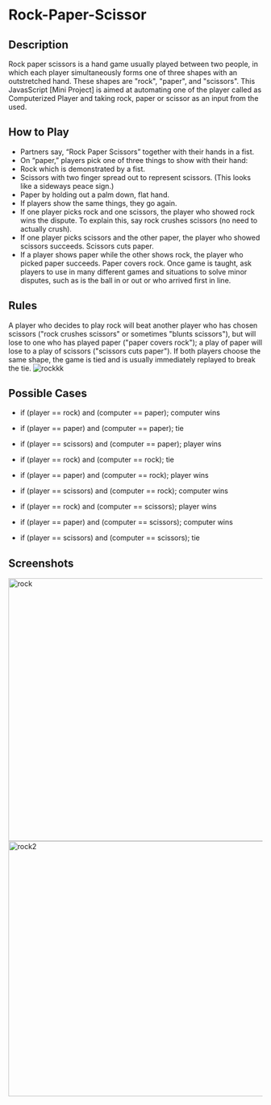 # Rock-Paper-Scissor

## Description
Rock paper scissors is a hand game usually played between two people, in which each player simultaneously forms one of three shapes with an outstretched hand. These shapes are "rock", "paper", and "scissors". This JavasScript [Mini Project] is aimed at automating one of the player called as Computerized Player and  taking rock, paper or scissor as an input from the used.

## How to Play
* Partners say, “Rock Paper Scissors” together with their hands in a fist.
* On “paper,” players pick one of three things to show with their hand:
* Rock which is demonstrated by a fist.
* Scissors with two finger spread out to represent scissors. (This looks like a sideways peace sign.)
* Paper by holding out a palm down, flat hand.
* If players show the same things, they go again.
* If one player picks rock and one scissors, the player who showed rock wins the dispute. To explain this, say rock crushes scissors (no need to actually crush).
* If one player picks scissors and the other paper, the player who showed scissors succeeds. Scissors cuts paper.
* If a player shows paper while the other shows rock, the player who picked paper succeeds. Paper covers rock.
Once game is taught, ask players to use in many different games and situations to solve minor disputes, such as is the ball in or out or who arrived first in line.

## Rules
A player who decides to play rock will beat another player who has chosen scissors ("rock crushes scissors" or sometimes "blunts scissors"), but will lose to one who has played paper ("paper covers rock"); a play of paper will lose to a play of scissors ("scissors cuts paper"). If both players choose the same shape, the game is tied and is usually immediately replayed to break the tie.
![rockkk](https://user-images.githubusercontent.com/104501858/187403196-8fce32a0-9edb-4576-83f4-ffa3901f9eb7.jpg)

## Possible Cases
* if (player == rock) and (computer == paper); computer wins

* if (player == paper) and (computer == paper); tie

* if (player == scissors) and (computer == paper); player wins

* if (player == rock) and (computer == rock); tie

* if (player == paper) and (computer == rock); player wins

* if (player == scissors) and (computer == rock); computer wins

* if (player == rock) and (computer == scissors); player wins

* if (player == paper) and (computer == scissors); computer wins

* if (player == scissors) and (computer == scissors); tie

## Screenshots

<img width="521" alt="rock" src="https://user-images.githubusercontent.com/104501858/187403532-d7449f2a-e0f1-46a1-935e-f3312e1d40e2.png">  <img width="506" alt="rock2" src="https://user-images.githubusercontent.com/104501858/187403566-6b7f19e7-5741-4739-a544-ad75e3851290.png">


